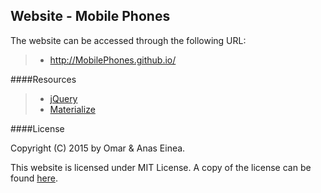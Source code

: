Website - Mobile Phones
---


The website can be accessed through the following URL:
> - http://MobilePhones.github.io/


####Resources
> - [jQuery](https://github.com/jquery/jquery)
> - [Materialize](https://github.com/dogfalo/materialize)


####License

Copyright (C) 2015 by Omar & Anas Einea.

This website is licensed under MIT License. A copy of the license can be found [here](https://github.com/MobilePhones/MobilePhones.github.io/blob/master/LICENSE.md).
